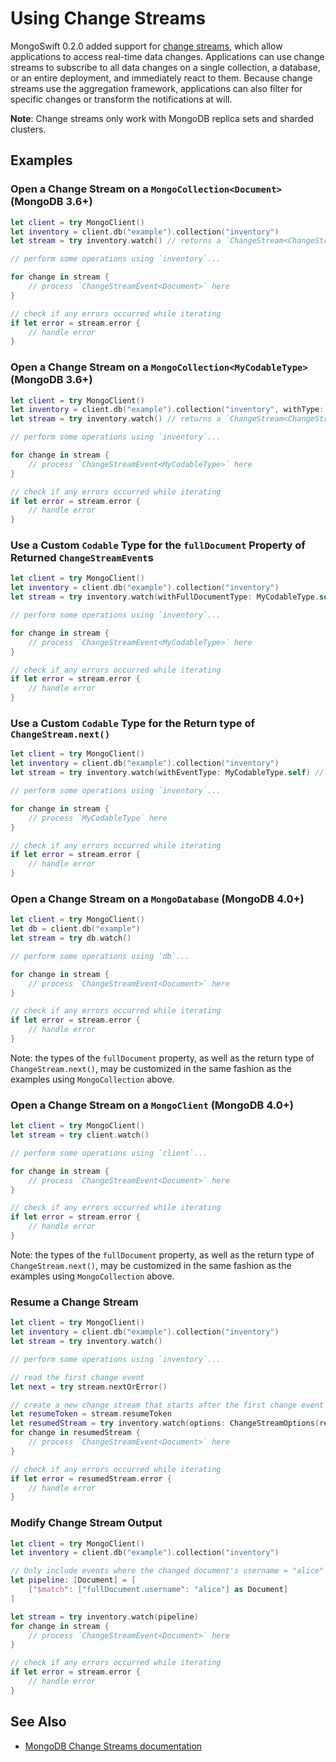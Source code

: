 # Using Change Streams

MongoSwift 0.2.0 added support for [change streams](https://docs.mongodb.com/manual/changeStreams/), which allow applications to access real-time data changes. Applications can use change streams to subscribe to all data changes on a single collection, a database, or an entire deployment, and immediately react to them. Because change streams use the aggregation framework, applications can also filter for specific changes or transform the notifications at will.

**Note**: Change streams only work with MongoDB replica sets and sharded clusters.

## Examples

### Open a Change Stream on a `MongoCollection<Document>` (MongoDB 3.6+)
```swift
let client = try MongoClient()
let inventory = client.db("example").collection("inventory")
let stream = try inventory.watch() // returns a `ChangeStream<ChangeStreamEvent<Document>>`

// perform some operations using `inventory`...

for change in stream {
    // process `ChangeStreamEvent<Document>` here
}

// check if any errors occurred while iterating
if let error = stream.error {
    // handle error
}
```

### Open a Change Stream on a `MongoCollection<MyCodableType>` (MongoDB 3.6+)
```swift
let client = try MongoClient()
let inventory = client.db("example").collection("inventory", withType: MyCodableType.self)
let stream = try inventory.watch() // returns a `ChangeStream<ChangeStreamEvent<MyCodableType>>`

// perform some operations using `inventory`...

for change in stream {
    // process `ChangeStreamEvent<MyCodableType>` here
}

// check if any errors occurred while iterating
if let error = stream.error {
    // handle error
}
```

### Use a Custom `Codable` Type for the `fullDocument` Property of Returned `ChangeStreamEvent`s
```swift
let client = try MongoClient()
let inventory = client.db("example").collection("inventory")
let stream = try inventory.watch(withFullDocumentType: MyCodableType.self) // returns a `ChangeStream<ChangeStreamEvent<MyCodableType>>`

// perform some operations using `inventory`...

for change in stream {
    // process `ChangeStreamEvent<MyCodableType>` here
}

// check if any errors occurred while iterating
if let error = stream.error {
    // handle error
}
```

### Use a Custom `Codable` Type for the Return type of `ChangeStream.next()`
```swift
let client = try MongoClient()
let inventory = client.db("example").collection("inventory")
let stream = try inventory.watch(withEventType: MyCodableType.self) // returns a `ChangeStream<MyCodableType>`

// perform some operations using `inventory`...

for change in stream {
    // process `MyCodableType` here
}

// check if any errors occurred while iterating
if let error = stream.error {
    // handle error
}
```

### Open a Change Stream on a `MongoDatabase` (MongoDB 4.0+)
```swift
let client = try MongoClient()
let db = client.db("example")
let stream = try db.watch()

// perform some operations using `db`...

for change in stream {
    // process `ChangeStreamEvent<Document>` here
}

// check if any errors occurred while iterating
if let error = stream.error {
    // handle error
}
```

Note: the types of the `fullDocument` property, as well as the return type of `ChangeStream.next()`, may be customized in the same fashion as the examples using `MongoCollection` above.

### Open a Change Stream on a `MongoClient` (MongoDB 4.0+)
```swift
let client = try MongoClient()
let stream = try client.watch()

// perform some operations using `client`...

for change in stream {
    // process `ChangeStreamEvent<Document>` here
}

// check if any errors occurred while iterating
if let error = stream.error {
    // handle error
}
```

Note: the types of the `fullDocument` property, as well as the return type of `ChangeStream.next()`, may be customized in the same fashion as the examples using `MongoCollection` above.

### Resume a Change Stream
```swift
let client = try MongoClient()
let inventory = client.db("example").collection("inventory")
let stream = try inventory.watch()

// perform some operations using `inventory`...

// read the first change event
let next = try stream.nextOrError()

// create a new change stream that starts after the first change event
let resumeToken = stream.resumeToken
let resumedStream = try inventory.watch(options: ChangeStreamOptions(resumeAfter: resumeToken))
for change in resumedStream {
    // process `ChangeStreamEvent<Document>` here
}

// check if any errors occurred while iterating
if let error = resumedStream.error {
    // handle error
}
```

### Modify Change Stream Output
```swift
let client = try MongoClient()
let inventory = client.db("example").collection("inventory")

// Only include events where the changed document's username = "alice"
let pipeline: [Document] = [
    ["$match": ["fullDocument.username": "alice"] as Document]
]

let stream = try inventory.watch(pipeline)
for change in stream {
    // process `ChangeStreamEvent<Document>` here
}

// check if any errors occurred while iterating
if let error = stream.error {
    // handle error
}
```

## See Also
- [MongoDB Change Streams documentation](https://docs.mongodb.com/manual/changeStreams/)